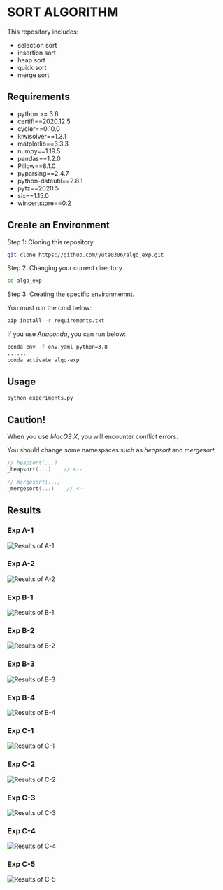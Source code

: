 # SORT ALGORITHM

This repository includes:
- selection sort
- insertion sort
- heap sort
- quick sort
- merge sort

## Requirements
- python >= 3.6
- certifi==2020.12.5
- cycler==0.10.0
- kiwisolver==1.3.1
- matplotlib==3.3.3
- numpy==1.19.5
- pandas==1.2.0
- Pillow==8.1.0
- pyparsing==2.4.7
- python-dateutil==2.8.1
- pytz==2020.5
- six==1.15.0
- wincertstore==0.2

## Create an Environment

Step 1: Cloning this repository.

```bash
git clone https://github.com/yuta0306/algo_exp.git
```

Step 2: Changing your current directory.

```bash
cd algo_exp
```

Step 3: Creating the specific environmemnt.

You must run the cmd below:

```bash
pip install -r requirements.txt
```

If you use *Anaconda*, you can run below:

```bash
conda env -f env.yaml python=3.8
......
conda activate algo-exp
```

## Usage

```bash
python experiments.py
```

## Caution!

When you use *MacOS X*, you will encounter conflict errors.

You should change some namespaces such as *heapsort* and *mergesort*.

```c
// heapsort(...)
_heapsort(...)    // <--

// mergesort(...)
_mergesort(...)    // <--
```

## Results

### Exp A-1
![Results of A-1](./output/A-1/graph.png)

### Exp A-2
![Results of A-2](./output/A-2/graph.png)

### Exp B-1
![Results of B-1](./output/B-1/graph.png)

### Exp B-2
![Results of B-2](./output/B-2/graph.png)

### Exp B-3
![Results of B-3](./output/B-3/graph.png)

### Exp B-4
![Results of B-4](./output/B-4/graph.png)

### Exp C-1
![Results of C-1](./output/C-1/graph.png)

### Exp C-2
![Results of C-2](./output/C-2/graph.png)

### Exp C-3
![Results of C-3](./output/C-3/graph.png)

### Exp C-4
![Results of C-4](./output/C-4/graph.png)

### Exp C-5
![Results of C-5](./output/C-5/graph.png)